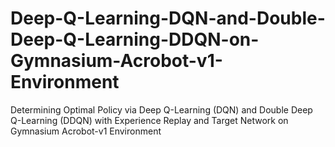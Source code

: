 # Deep-Q-Learning-DQN-and-Double-Deep-Q-Learning-DDQN-on-Gymnasium-Acrobot-v1-Environment
Determining Optimal Policy via Deep Q-Learning (DQN) and Double Deep Q-Learning (DDQN) with Experience Replay and Target Network on Gymnasium Acrobot-v1 Environment
